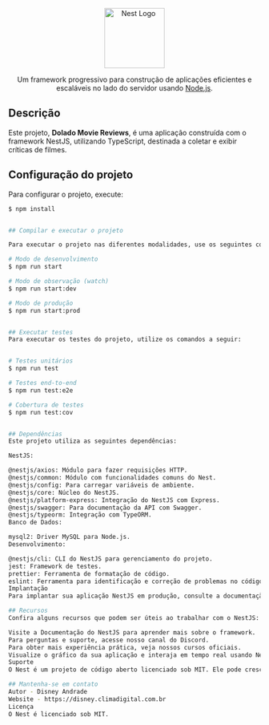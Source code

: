 <p align="center">
  <a href="http://nestjs.com/" target="blank"><img src="https://nestjs.com/img/logo-small.svg" width="120" alt="Nest Logo" /></a>
</p>

<p align="center">Um framework progressivo para construção de aplicações eficientes e escaláveis no lado do servidor usando <a href="http://nodejs.org" target="_blank">Node.js</a>.</p>

## Descrição

Este projeto, **Dolado Movie Reviews**, é uma aplicação construída com o framework NestJS, utilizando TypeScript, destinada a coletar e exibir críticas de filmes.

## Configuração do projeto

Para configurar o projeto, execute:

```bash
$ npm install


## Compilar e executar o projeto

Para executar o projeto nas diferentes modalidades, use os seguintes comandos:

# Modo de desenvolvimento
$ npm run start

# Modo de observação (watch)
$ npm run start:dev

# Modo de produção
$ npm run start:prod


## Executar testes
Para executar os testes do projeto, utilize os comandos a seguir:


# Testes unitários
$ npm run test

# Testes end-to-end
$ npm run test:e2e

# Cobertura de testes
$ npm run test:cov


## Dependências
Este projeto utiliza as seguintes dependências:

NestJS:

@nestjs/axios: Módulo para fazer requisições HTTP.
@nestjs/common: Módulo com funcionalidades comuns do Nest.
@nestjs/config: Para carregar variáveis de ambiente.
@nestjs/core: Núcleo do NestJS.
@nestjs/platform-express: Integração do NestJS com Express.
@nestjs/swagger: Para documentação da API com Swagger.
@nestjs/typeorm: Integração com TypeORM.
Banco de Dados:

mysql2: Driver MySQL para Node.js.
Desenvolvimento:

@nestjs/cli: CLI do NestJS para gerenciamento do projeto.
jest: Framework de testes.
prettier: Ferramenta de formatação de código.
eslint: Ferramenta para identificação e correção de problemas no código.
Implantação
Para implantar sua aplicação NestJS em produção, consulte a documentação de implantação para garantir que ela funcione da melhor maneira.

## Recursos
Confira alguns recursos que podem ser úteis ao trabalhar com o NestJS:

Visite a Documentação do NestJS para aprender mais sobre o framework.
Para perguntas e suporte, acesse nosso canal do Discord.
Para obter mais experiência prática, veja nossos cursos oficiais.
Visualize o gráfico da sua aplicação e interaja em tempo real usando NestJS Devtools.
Suporte
O Nest é um projeto de código aberto licenciado sob MIT. Ele pode crescer graças aos patrocinadores e ao apoio dos incríveis apoiadores. Se você gostaria de se juntar a eles, saiba mais aqui.

## Mantenha-se em contato
Autor - Disney Andrade
Website - https://disney.climadigital.com.br
Licença
O Nest é licenciado sob MIT.



